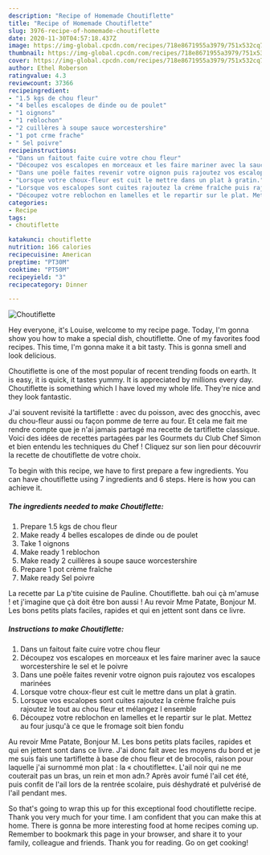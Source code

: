 ```yaml
---
description: "Recipe of Homemade Choutiflette"
title: "Recipe of Homemade Choutiflette"
slug: 3976-recipe-of-homemade-choutiflette
date: 2020-11-30T04:57:18.437Z
image: https://img-global.cpcdn.com/recipes/718e8671955a3979/751x532cq70/choutiflette-photo-principale-de-la-recette.jpg
thumbnail: https://img-global.cpcdn.com/recipes/718e8671955a3979/751x532cq70/choutiflette-photo-principale-de-la-recette.jpg
cover: https://img-global.cpcdn.com/recipes/718e8671955a3979/751x532cq70/choutiflette-photo-principale-de-la-recette.jpg
author: Ethel Roberson
ratingvalue: 4.3
reviewcount: 37366
recipeingredient:
- "1.5 kgs de chou fleur"
- "4 belles escalopes de dinde ou de poulet"
- "1 oignons"
- "1 reblochon"
- "2 cuillères à soupe sauce worcestershire"
- "1 pot crme frache"
- " Sel poivre"
recipeinstructions:
- "Dans un faitout faite cuire votre chou fleur"
- "Découpez vos escalopes en morceaux et les faire mariner avec la sauce worcestershire le sel et le poivre"
- "Dans une poêle faites revenir votre oignon puis rajoutez vos escalopes marinées"
- "Lorsque votre choux-fleur est cuit le mettre dans un plat à gratin."
- "Lorsque vos escalopes sont cuites rajoutez la crème fraîche puis rajoutez le tout au chou fleur et mélangez l ensemble"
- "Découpez votre reblochon en lamelles et le repartir sur le plat. Mettez au four jusqu&#39;à ce que le fromage soit bien fondu"
categories:
- Recipe
tags:
- choutiflette

katakunci: choutiflette 
nutrition: 166 calories
recipecuisine: American
preptime: "PT30M"
cooktime: "PT50M"
recipeyield: "3"
recipecategory: Dinner

---
```



![Choutiflette](https://img-global.cpcdn.com/recipes/718e8671955a3979/751x532cq70/choutiflette-photo-principale-de-la-recette.jpg)

Hey everyone, it's Louise, welcome to my recipe page. Today, I'm gonna show you how to make a special dish, choutiflette. One of my favorites food recipes. This time, I'm gonna make it a bit tasty. This is gonna smell and look delicious.

Choutiflette is one of the most popular of recent trending foods on earth. It is easy, it is quick, it tastes yummy. It is appreciated by millions every day. Choutiflette is something which I have loved my whole life. They're nice and they look fantastic.

J&#39;ai souvent revisité la tartiflette : avec du poisson, avec des gnocchis, avec du chou-fleur aussi ou façon pomme de terre au four. Et cela me fait me rendre compte que je n&#39;ai jamais partagé ma recette de tartiflette classique. Voici des idées de recettes partagées par les Gourmets du Club Chef Simon et bien entendu les techniques du Chef ! Cliquez sur son lien pour découvrir la recette de choutiflette de votre choix.


To begin with this recipe, we have to first prepare a few ingredients. You can have choutiflette using 7 ingredients and 6 steps. Here is how you can achieve it.

<!--inarticleads1-->

##### The ingredients needed to make Choutiflette:

1. Prepare 1.5 kgs de chou fleur
1. Make ready 4 belles escalopes de dinde ou de poulet
1. Take 1 oignons
1. Make ready 1 reblochon
1. Make ready 2 cuillères à soupe sauce worcestershire
1. Prepare 1 pot crème fraîche
1. Make ready  Sel poivre


La recette par La p&#39;tite cuisine de Pauline. Choutiflette. bah oui çà m&#39;amuse ! et j&#39;imagine que çà doit être bon aussi ! Au revoir Mme Patate, Bonjour M. Les bons petits plats faciles, rapides et qui en jettent sont dans ce livre. 

<!--inarticleads2-->

##### Instructions to make Choutiflette:

1. Dans un faitout faite cuire votre chou fleur
1. Découpez vos escalopes en morceaux et les faire mariner avec la sauce worcestershire le sel et le poivre
1. Dans une poêle faites revenir votre oignon puis rajoutez vos escalopes marinées
1. Lorsque votre choux-fleur est cuit le mettre dans un plat à gratin.
1. Lorsque vos escalopes sont cuites rajoutez la crème fraîche puis rajoutez le tout au chou fleur et mélangez l ensemble
1. Découpez votre reblochon en lamelles et le repartir sur le plat. Mettez au four jusqu&#39;à ce que le fromage soit bien fondu


Au revoir Mme Patate, Bonjour M. Les bons petits plats faciles, rapides et qui en jettent sont dans ce livre. J&#39;ai donc fait avec les moyens du bord et je me suis fais une tartiflette à base de chou fleur et de brocolis, raison pour laquelle j&#39;ai surnommé mon plat : la « choutiflette«. L&#39;ail noir qui ne me couterait pas un bras, un rein et mon adn.? Après avoir fumé l&#39;ail cet été, puis confit de l&#39;ail lors de la rentrée scolaire, puis déshydraté et pulvérisé de l&#39;ail pendant mes. 

So that's going to wrap this up for this exceptional food choutiflette recipe. Thank you very much for your time. I am confident that you can make this at home. There is gonna be more interesting food at home recipes coming up. Remember to bookmark this page in your browser, and share it to your family, colleague and friends. Thank you for reading. Go on get cooking!
